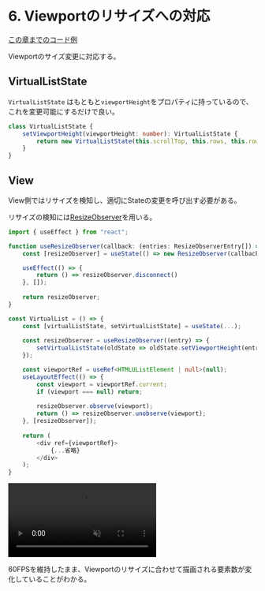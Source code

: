 # 6. Viewportのリサイズへの対応

[この章までのコード例](https://github.com/Kiikurage/VirtualList/tree/06-viewport-resize/src)

Viewportのサイズ変更に対応する。

## VirtualListState

`VirtualListState` はもともと`viewportHeight`をプロパティに持っているので、これを変更可能にするだけで良い。

```typescript
class VirtualListState {
    setViewportHeight(viewportHeight: number): VirtualListState {
        return new VirtualListState(this.scrollTop, this.rows, this.rowHeight, viewportHeight);
    }
}
```

## View

View側ではリサイズを検知し、適切にStateの変更を呼び出す必要がある。

リサイズの検知には[ResizeObserver](https://developer.mozilla.org/ja/docs/Web/API/ResizeObserver)を用いる。

```typescript jsx
import { useEffect } from "react";

function useResizeObserver(callback: (entries: ResizeObserverEntry[]) => void) {
    const [resizeObserver] = useState(() => new ResizeObserver(callback));

    useEffect(() => {
        return () => resizeObserver.disconnect()
    }, []);
    
    return resizeObserver;
}

const VirtualList = () => {
    const [virtualListState, setVirtualListState] = useState(...);
    
    const resizeObserver = useResizeObserver((entry) => {
        setVirtualListState(oldState => oldState.setViewportHeight(entry.contentRect.height));
    });

    const viewportRef = useRef<HTMLUListElement | null>(null);
    useLayoutEffect(() => {
        const viewport = viewportRef.current;
        if (viewport === null) return;
        
        resizeObserver.observe(viewport);
        return () => resizeObserver.unobserve(viewport);
    }, [resizeObserver]);
    
    return (
        <div ref={viewportRef}>
            {...省略}
        </div>
    );
}
```

<div><video controls src="https://github.com/Kiikurage/VirtualList/assets/3253117/097d8657-fa9c-4bd0-be60-137a06469089" muted="false"></video></div>

60FPSを維持したまま、Viewportのリサイズに合わせて描画される要素数が変化していることがわかる。
